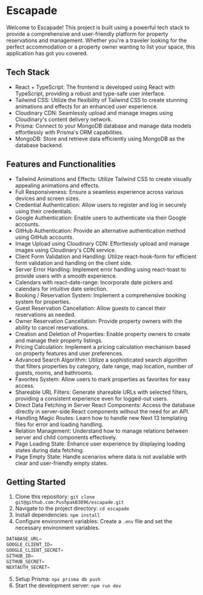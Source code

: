 # Escapade

Welcome to Escapade! This project is built using a powerful tech stack to provide a comprehensive and user-friendly platform for property reservations and management. Whether you're a traveler looking for the perfect accommodation or a property owner wanting to list your space, this application has got you covered.

## Tech Stack

- React + TypeScript: The frontend is developed using React with TypeScript, providing a robust and type-safe user interface.
- Tailwind CSS: Utilize the flexibility of Tailwind CSS to create stunning animations and effects for an enhanced user experience.
- Cloudinary CDN: Seamlessly upload and manage images using Cloudinary's content delivery network.
- Prisma: Connect to your MongoDB database and manage data models effortlessly with Prisma's ORM capabilities.
- MongoDB: Store and retrieve data efficiently using MongoDB as the database backend.

## Features and Functionalities

- Tailwind Animations and Effects: Utilize Tailwind CSS to create visually appealing animations and effects.
- Full Responsiveness: Ensure a seamless experience across various devices and screen sizes.
- Credential Authentication: Allow users to register and log in securely using their credentials.
- Google Authentication: Enable users to authenticate via their Google accounts.
- GitHub Authentication: Provide an alternative authentication method using GitHub accounts.
- Image Upload using Cloudinary CDN: Effortlessly upload and manage images using Cloudinary's CDN service.
- Client Form Validation and Handling: Utilize react-hook-form for efficient form validation and handling on the client side.
- Server Error Handling: Implement error handling using react-toast to provide users with a smooth experience.
- Calendars with react-date-range: Incorporate date pickers and calendars for intuitive date selection.
- Booking / Reservation System: Implement a comprehensive booking system for properties.
- Guest Reservation Cancellation: Allow guests to cancel their reservations as needed.
- Owner Reservation Cancellation: Provide property owners with the ability to cancel reservations.
- Creation and Deletion of Properties: Enable property owners to create and manage their property listings.
- Pricing Calculation: Implement a pricing calculation mechanism based on property features and user preferences.
- Advanced Search Algorithm: Utilize a sophisticated search algorithm that filters properties by category, date range, map location, number of guests, rooms, and bathrooms.
- Favorites System: Allow users to mark properties as favorites for easy access.
- Shareable URL Filters: Generate shareable URLs with selected filters, providing a consistent experience even for logged-out users.
- Direct Data Fetching in Server React Components: Access the database directly in server-side React components without the need for an API.
- Handling Magic Routes: Learn how to handle new Next 13 templating files for error and loading handling.
- Relation Management: Understand how to manage relations between server and child components effectively.
- Page Loading State: Enhance user experience by displaying loading states during data fetching.
- Page Empty State: Handle scenarios where data is not available with clear and user-friendly empty states.

## Getting Started

1. Clone this repository: `git clone git@github.com:PushpakB3096/escapade.git`
2. Navigate to the project directory: `cd escapade`
3. Install dependencies: `npm install`
4. Configure environment variables: Create a `.env` file and set the necessary environment variables.

```js
DATABASE_URL=
GOOGLE_CLIENT_ID=
GOOGLE_CLIENT_SECRET=
GITHUB_ID=
GITHUB_SECRET=
NEXTAUTH_SECRET=
```

5. Setup Prisma: `npx prisma db push`
6. Start the development server: `npm run dev`
